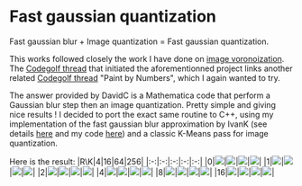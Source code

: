 # Fast gaussian quantization

Fast gaussian blur + Image quantization = Fast gaussian quantization.

This works followed closely the work I have done on [image voronoization](https://github.com/bfraboni/voronoi). The [Codegolf thread](https://codegolf.stackexchange.com/questions/50299/draw-an-image-as-a-voronoi-map) that initiated the aforementionned project links another related [Codegolf thread](https://codegolf.stackexchange.com/questions/42217/paint-by-numbers) "Paint by Numbers", which I again wanted to try. 

The answer provided by DavidC is a Mathematica code that perform a Gaussian blur step then an image quantization. Pretty simple and giving nice results ! I decided to port the exact same routine to C++, using my implementation of the fast gaussian blur approximation by IvanK (see details [here](http://blog.ivank.net/fastest-gaussian-blur.html) and my code [here](https://gist.github.com/bfraboni/946d9456b15cac3170514307cf032a27)) and a classic K-Means pass for image quantization.

Here is the result:
|R\K|4|16|64|256|
|:-:|:-:|:-:|:-:|:-:|
|0|![](data/demo2/radius0colors4.png)|![](data/demo2/radius0colors16.png)|![](data/demo2/radius0colors64.png)|![](data/demo2/radius0colors256.png)|
|1|![](data/demo2/radius1colors4.png)|![](data/demo2/radius1colors16.png)|![](data/demo2/radius1colors64.png)|![](data/demo2/radius1colors256.png)|
|2|![](data/demo2/radius2colors4.png)|![](data/demo2/radius2colors16.png)|![](data/demo2/radius2colors64.png)|![](data/demo2/radius2colors256.png)|
|4|![](data/demo2/radius4colors4.png)|![](data/demo2/radius4colors16.png)|![](data/demo2/radius4colors64.png)|![](data/demo2/radius4colors256.png)|
|8|![](data/demo2/radius8colors4.png)|![](data/demo2/radius8colors16.png)|![](data/demo2/radius8colors64.png)|![](data/demo2/radius8colors256.png)|
|16|![](data/demo2/radius16colors4.png)|![](data/demo2/radius16colors16.png)|![](data/demo2/radius16colors64.png)|![](data/demo2/radius16colors256.png)|
